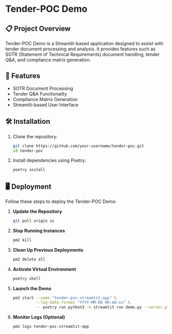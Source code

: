 # Tender-POC Demo

## 📋 Project Overview

Tender-POC Demo is a Streamlit-based application designed to assist with tender document processing and analysis. It provides features such as SOTR (Statement of Technical Requirements) document handling, tender Q&A, and compliance matrix generation.

## 🚀 Features

- SOTR Document Processing
- Tender Q&A Functionality
- Compliance Matrix Generation
- Streamlit-based User Interface

## 🛠 Installation

1. Clone the repository:
   ```bash
   git clone https://github.com/your-username/tender-poc.git
   cd tender-poc
   ```

2. Install dependencies using Poetry:
   ```bash
   poetry install
   ```
## 🖥 Deployment

Follow these steps to deploy the Tender-POC Demo:

1. **Update the Repository**
   ```bash
   git pull origin ui
   ```

2. **Stop Running Instances**
   ```bash
   pm2 kill
   ```

3. **Clean Up Previous Deployments**
   ```bash
   pm2 delete all
   ```

4. **Activate Virtual Environment**
   ```bash
   poetry shell
   ```

5. **Launch the Demo**
   ```bash
   pm2 start --name "tender-poc-streamlit-app" \
             --log-date-format "YYYY-MM-DD HH:mm:ss" \
             -- poetry run python3 -m streamlit run demo.py --server.port 8501
   ```

6. **Monitor Logs (Optional)**
   ```bash
   pm2 logs tender-poc-streamlit-app
   ```